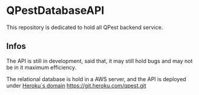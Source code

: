 # QPestDatabaseAPI
This repository is dedicated to hold all QPest backend service.

## Infos
The API is still in development, said that, it may still hold bugs and may not be in it maximum efficiency.

The relational database is hold in a AWS server, and the API is deployed under [Heroku`s domain](https://qpest.herokuapp.com) https://git.heroku.com/qpest.git

